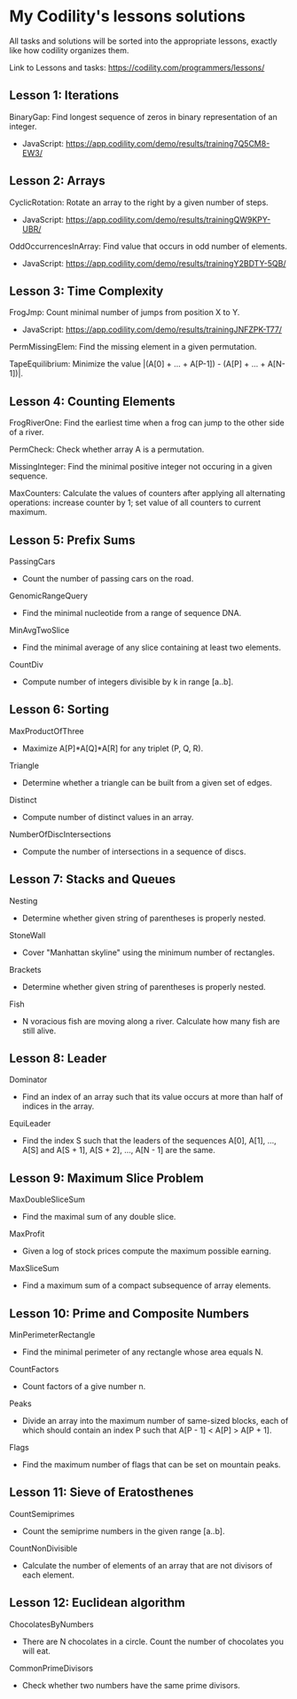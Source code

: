 My Codility's lessons solutions
==============================================

All tasks and solutions will be sorted into the appropriate lessons, exactly like how codility organizes them. 

Link to Lessons and tasks: https://codility.com/programmers/lessons/


Lesson 1: Iterations
--------------------
BinaryGap: Find longest sequence of zeros in binary representation of an integer.
  
- JavaScript: https://app.codility.com/demo/results/training7Q5CM8-EW3/


Lesson 2: Arrays
----------------
CyclicRotation: Rotate an array to the right by a given number of steps.

* JavaScript: https://app.codility.com/demo/results/trainingQW9KPY-UBR/

OddOccurrencesInArray: Find value that occurs in odd number of elements.

* JavaScript: https://app.codility.com/demo/results/trainingY2BDTY-5QB/


Lesson 3: Time Complexity
-------------------------
FrogJmp: Count minimal number of jumps from position X to Y.

* JavaScript: https://app.codility.com/demo/results/trainingJNFZPK-T77/

PermMissingElem: Find the missing element in a given permutation. 

TapeEquilibrium: Minimize the value |(A[0] + ... + A[P-1]) - (A[P] + ... + A[N-1])|.


Lesson 4: Counting Elements
---------------------------
FrogRiverOne: Find the earliest time when a frog can jump to the other side of a river.

PermCheck: Check whether array A is a permutation.

MissingInteger: Find the minimal positive integer not occuring in a given sequence.

MaxCounters: Calculate the values of counters after applying all alternating operations: increase counter by 1; set value of all counters to current maximum.


Lesson 5: Prefix Sums
--------------------
PassingCars
* Count the number of passing cars on the road.

GenomicRangeQuery
* Find the minimal nucleotide from a range of sequence DNA.

MinAvgTwoSlice
* Find the minimal average of any slice containing at least two elements.

CountDiv
* Compute number of integers divisible by k in range [a..b].


Lesson 6: Sorting
-----------------
MaxProductOfThree
* Maximize A[P]\*A[Q]\*A[R] for any triplet (P, Q, R).

Triangle
* Determine whether a triangle can be built from a given set of edges.

Distinct
* Compute number of distinct values in an array.

NumberOfDiscIntersections
* Compute the number of intersections in a sequence of discs.


Lesson 7: Stacks and Queues
---------------------------
Nesting
* Determine whether given string of parentheses is properly nested.

StoneWall
* Cover "Manhattan skyline" using the minimum number of rectangles.

Brackets
* Determine whether given string of parentheses is properly nested.

Fish
* N voracious fish are moving along a river. Calculate how many fish are still alive.


Lesson 8: Leader
----------------
Dominator
* Find an index of an array such that its value occurs at more than half of indices in the array. 

EquiLeader
* Find the index S such that the leaders of the sequences A[0], A[1], ..., A[S] and A[S + 1], A[S + 2], ..., A[N - 1] are the same.


Lesson 9: Maximum Slice Problem
-------------------------------
MaxDoubleSliceSum
* Find the maximal sum of any double slice.

MaxProfit
* Given a log of stock prices compute the maximum possible earning.

MaxSliceSum
* Find a maximum sum of a compact subsequence of array elements.


Lesson 10: Prime and Composite Numbers
-------------------------------------
MinPerimeterRectangle
* Find the minimal perimeter of any rectangle whose area equals N.

CountFactors
* Count factors of a give number n.

Peaks
* Divide an array into the maximum number of same-sized blocks, each of which should contain an index P such that A[P - 1] < A[P] > A[P + 1].

Flags
* Find the maximum number of flags that can be set on mountain peaks.


Lesson 11: Sieve of Eratosthenes
-------------------------------
CountSemiprimes
* Count the semiprime numbers in the given range [a..b].

CountNonDivisible
* Calculate the number of elements of an array that are not divisors of each element.


Lesson 12: Euclidean algorithm
------------------------------
ChocolatesByNumbers
* There are N chocolates in a circle. Count the number of chocolates you will eat.


CommonPrimeDivisors
* Check whether two numbers have the same prime divisors.
